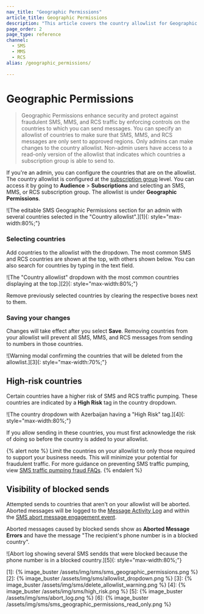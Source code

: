 ```yaml
---
nav_title: "Geographic Permissions"
article_title: Geographic Permissions
description: "This article covers the country allowlist for Geographic Permissions, which allows you to choose which countries SMS, MMS, and RCS can be delivered to."
page_order: 2
page_type: reference
channel:
  - SMS
  - MMS
  - RCS
alias: /geographic_permissions/
  
---
```


# Geographic Permissions

> Geographic Permissions enhance security and protect against fraudulent SMS, MMS, and RCS traffic by enforcing controls on the countries to which you can send messages. You can specify an allowlist of countries to make sure that SMS, MMS, and RCS messages are only sent to approved regions. Only admins can make changes to the country allowlist. Non-admin users have access to a read-only version of the allowlist that indicates which countries a subscription group is able to send to.

If you're an admin, you can configure the countries that are on the allowlist. The country allowlist is configured at the [subscription group]({{site.baseurl}}/sms_rcs_subscription_groups/) level. You can access it by going to **Audience** > **Subscriptions** and selecting an SMS, MMS, or RCS subscription group. The allowlist is under **Geographic Permissions**.

![The editable SMS Geographic Permissions section for an admin with several countries selected in the "Country allowlist".][1]{: style="max-width:80%;"}

### Selecting countries

Add countries to the allowlist with the dropdown. The most common SMS and RCS countries are shown at the top, with others shown below. You can also search for countries by typing in the text field.

![The "Country allowlist" dropdown with the most common countries displaying at the top.][2]{: style="max-width:80%;"}

Remove previously selected countries by clearing the respective boxes next to them.

### Saving your changes

Changes will take effect after you select **Save**. Removing countries from your allowlist will prevent all SMS, MMS, and RCS messages from sending to numbers in those countries.

![Warning modal confirming the countries that will be deleted from the allowlist.][3]{: style="max-width:70%;"}

## High-risk countries

Certain countries have a higher risk of SMS and RCS traffic pumping. These countries are indicated by a **High Risk** tag in the country dropdown.

![The country dropdown with Azerbaijan having a "High Risk" tag.][4]{: style="max-width:80%;"}

If you allow sending in these countries, you must first acknowledge the risk of doing so before the country is added to your allowlist.

{% alert note %}
Limit the countries on your allowlist to only those required to support your business needs. This will minimize your potential for fraudulent traffic. For more guidance on preventing SMS traffic pumping, view [SMS traffic pumping fraud FAQs]({{site.baseurl}}/sms_traffic_pumping_fraud/).
{% endalert %}

## Visibility of blocked sends

Attempted sends to countries that aren't on your allowlist will be aborted. Aborted messages will be logged to the [Message Activity Log]({{site.baseurl}}/user_guide/administrative/app_settings/message_activity_log_tab/) and within the [SMS abort message engagement event]({{site.baseurl}}/user_guide/data/braze_currents/event_glossary/message_engagement_events/). 

Aborted messages caused by blocked sends show as **Aborted Message Errors** and have the message "The recipient's phone number is in a blocked country".

![Abort log showing several SMS sendds that were blocked because the phone number is in a blocked country.][5]{: style="max-width:80%;"}

[1]: {% image_buster /assets/img/sms/sms_geographic_permissions.png %}
[2]: {% image_buster /assets/img/sms/allowlist_dropdown.png %}
[3]: {% image_buster /assets/img/sms/delete_allowlist_warning.png %}
[4]: {% image_buster /assets/img/sms/high_risk.png %}
[5]: {% image_buster /assets/img/sms/abort_log.png %}
[6]: {% image_buster /assets/img/sms/sms_geographic_permissions_read_only.png %}